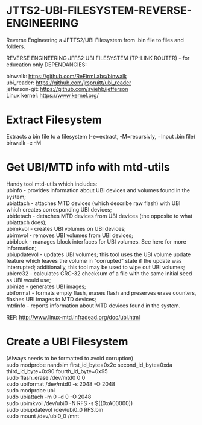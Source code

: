 # JTTS2-UBI-FILESYSTEM-REVERSE-ENGINEERING
Reverse Engineering a JFTTS2/UBI Filesystem from .bin file to files and folders.

REVERSE ENGINEERING JFFS2 UBI FILESYSTEM (TP-LINK ROUTER) - for education only
DEPENDANCIES:

binwalk:             https://github.com/ReFirmLabs/binwalk</br>
ubi_reader:          https://github.com/jrspruitt/ubi_reader</br>
jefferson-git:       https://github.com/sviehb/jefferson</br>
Linux kernel:        https://www.kernel.org/</br>

# Extract Filesystem
Extracts a bin file to a filesystem (-e=extract, -M=recursivly, <FILENAME>=Input .bin file)</br>
binwalk -e -M <FILENAME></br>

# Get UBI/MTD info with mtd-utils
Handy tool mtd-utils which includes:</br>
    ubinfo - provides information about UBI devices and volumes found in the system;</br>
    ubiattach - attaches MTD devices (which describe raw flash) with UBI which creates corresponding UBI devices;</br>
    ubidetach - detaches MTD devices from UBI devices (the opposite to what ubiattach does);</br>
    ubimkvol - creates UBI volumes on UBI devices;</br>
    ubirmvol - removes UBI volumes from UBI devices;</br>
    ubiblock - manages block interfaces for UBI volumes. See here for more information;</br>
    ubiupdatevol - updates UBI volumes; this tool uses the UBI volume update feature which leaves the volume in "corrupted" state if the update was interrupted; additionally, this tool may be used to wipe out UBI volumes;</br>
    ubicrc32 - calculates CRC-32 checksum of a file with the same initial seed as UBI would use;</br>
    ubinize - generates UBI images;</br>
    ubiformat - formats empty flash, erases flash and preserves erase counters, flashes UBI images to MTD devices;</br>
    mtdinfo - reports information about MTD devices found in the system.
    
REF: http://www.linux-mtd.infradead.org/doc/ubi.html


# Create a UBI Filesystem 
(Always needs to be formatted to avoid corruption)</br>
sudo modprobe nandsim first_id_byte=0x2c second_id_byte=0xda third_id_byte=0x90 fourth_id_byte=0x95</br>
sudo flash_erase /dev/mtd0 0 0</br>
sudo ubiformat /dev/mtd0 -s 2048 -O 2048</br>
sudo modprobe ubi</br>
sudo ubiattach -m 0 -d 0 -O 2048</br>
sudo ubimkvol /dev/ubi0 -N RFS -s $((0xA00000))</br>
sudo ubiupdatevol /dev/ubi0_0 RFS.bin</br>
sudo mount /dev/ubi0_0 /mnt
